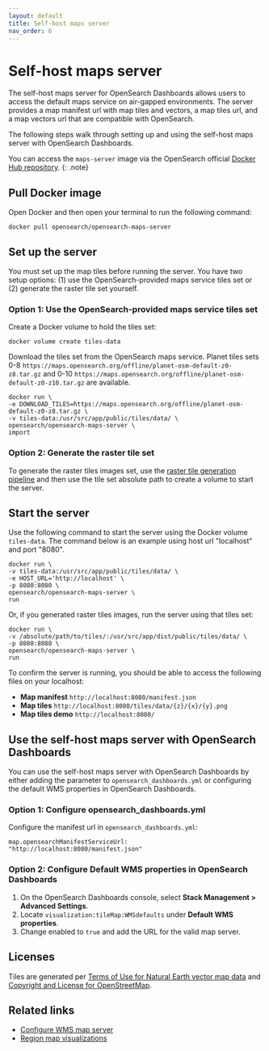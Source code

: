 ```yaml
---
layout: default
title: Self-host maps server
nav_order: 6
---
```


# Self-host maps server

The self-host maps server for OpenSearch Dashboards allows users to access the default maps service on air-gapped environments. The server provides a map manifest url with map tiles and vectors, a map tiles url, and a map vectors url that are compatible with OpenSearch.

The following steps walk through setting up and using the self-host maps server with OpenSearch Dashboards.

You can access the `maps-server` image via the OpenSearch official [Docker Hub repository](https://hub.docker.com/u/opensearchproject).
{: .note}

## Pull Docker image

Open Docker and then open your terminal to run the following command:

`docker pull opensearch/opensearch-maps-server`

## Set up the server

You must set up the map tiles before running the server. You have two setup options: (1) use the OpenSearch-provided maps service tiles set or (2) generate the raster tile set yourself.

### Option 1: Use the OpenSearch-provided maps service tiles set

Create a Docker volume to hold the tiles set:

`docker volume create tiles-data`

Download the tiles set from the OpenSearch maps service. Planet tiles sets 0-8 `https://maps.opensearch.org/offline/planet-osm-default-z0-z8.tar.gz` and 0-10 `https://maps.opensearch.org/offline/planet-osm-default-z0-z10.tar.gz` are available.

```
docker run \
-e DOWNLOAD_TILES=https://maps.opensearch.org/offline/planet-osm-default-z0-z8.tar.gz \
-v tiles-data:/usr/src/app/public/tiles/data/ \
opensearch/opensearch-maps-server \
import
```

### Option 2: Generate the raster tile set

To generate the raster tiles images set, use the [raster tile generation pipeline](https://github.com/opensearch-project/maps/tree/main/tiles-generation/cdk) and then use the tile set absolute path to create a volume to start the server.

## Start the server

Use the following command to start the server using the Docker volume `tiles-data`. The command below is an example using host url "localhost" and port "8080".  

```
docker run \
-v tiles-data:/usr/src/app/public/tiles/data/ \
-e HOST_URL='http://localhost' \
-p 8080:8080 \
opensearch/opensearch-maps-server \
run
```

Or, if you generated raster tiles images, run the server using that tiles set:

```
docker run \
-v /absolute/path/to/tiles/:/usr/src/app/dist/public/tiles/data/ \
-p 8080:8080 \
opensearch/opensearch-maps-server \
run
```

To confirm the server is running, you should be able to access the following files on your localhost:  

* **Map manifest** `http://localhost:8080/manifest.json`
* **Map tiles** `http://localhost:8080/tiles/data/{z}/{x}/{y}.png`
* **Map tiles demo** `http://localhost:8080/`

## Use the self-host maps server with OpenSearch Dashboards

You can use the self-host maps server with OpenSearch Dashboards by either adding the parameter to `opensearch_dashboards.yml` or configuring the default WMS properties in OpenSearch Dashboards.

### Option 1: Configure opensearch_dashboards.yml

Configure the manifest url in `opensearch_dashboards.yml`:

`map.opensearchManifestServiceUrl: "http://localhost:8080/manifest.json"`

### Option 2: Configure Default WMS properties in OpenSearch Dashboards

1. On the OpenSearch Dashboards console, select **Stack Management > Advanced Settings**. 
2. Locate `visualization:tileMap:WMSdefaults` under **Default WMS properties**. 
3. Change enabled to `true` and add the URL for the valid map server.

## Licenses

Tiles are generated per [Terms of Use for Natural Earth vector map data](https://www.naturalearthdata.com/about/terms-of-use/) and [Copyright and License for OpenStreetMap](https://www.openstreetmap.org/copyright).

## Related links

* [Configure WMS map server](https://opensearch.org/docs/latest/dashboards/maptiles/)
* [Region map visualizations](https://opensearch.org/docs/latest/dashboards/geojson-regionmaps/)